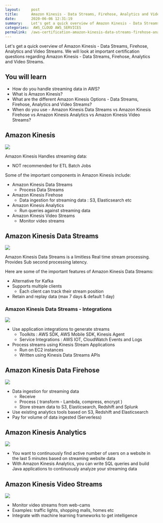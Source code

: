 ```yaml
---
layout:     post
title:      Amazon Kinesis - Data Streams, Firehose, Analytics and Video Streams - AWS Certification Cheat Sheet
date:       2020-06-06 12:31:19
summary:    Let's get a quick overview of Amazon Kinesis - Data Streams, Firehose, Analytics and Video Streams. We will look at important certification questions regarding Amazon Kinesis - Data Streams, Firehose, Analytics and Video Streams. 
categories:  AWS_CLOUD AWS_SERVICES
permalink:  /aws-certification-amazon-kinesis-data-streams-firehose-analytics-and-video-streams
---
```


Let's get a quick overview of Amazon Kinesis - Data Streams, Firehose, Analytics and Video Streams. We will look at important certification questions regarding Amazon Kinesis - Data Streams, Firehose, Analytics and Video Streams. 

## You will learn

- How do you handle streaming data in AWS?
- What is Amazon Kinesis?
- What are the different Amazon Kinesis Options - Data Streams, Firehose, Analytics and Video Streams?
- When do you use - Amazon Kinesis Data Streams vs Amazon Kinesis Firehose vs Amazon Kinesis Analytics vs Amazon Kinesis Video Streams?


## Amazon Kinesis

![](/images/datastream.png) 

Amazon Kinesis Handles streaming data:
- NOT recommended for ETL Batch Jobs

Some of the important components in Amazon Kinesis include:
- Amazon Kinesis Data Streams
	- Process Data Streams
- Amazon Kinesis Firehose
	- Data ingestion for streaming data : S3, Elasticsearch etc
- Amazon Kinesis Analytics
	- Run queries against streaming data
- Amazon Kinesis Video Streams
	- Monitor video streams

## Amazon Kinesis Data Streams

![](/images/aws/02-Queuing/4-kinesis-streams.png)

Amazon Kinesis Data Streams is a limitless Real time stream processing. Provides Sub second processing latency.

Here are some of the important features of Amazon Kinesis Data Streams:
- Alternative for Kafka
- Supports multiple clients
	- Each client can track their stream position
- Retain and replay data (max 7 days & default 1 day)

### Amazon Kinesis Data Streams - Integrations

![](/images/aws/02-Queuing/4-kinesis-streams.png)
	
- Use application integrations to generate streams
	- Toolkits : AWS SDK, AWS Mobile SDK, Kinesis Agent
	- Service Integrations : AWS IOT, CloudWatch Events and Logs
- Process streams using Kinesis Stream Applications 
	- Run on EC2 instances
	- Written using Kinesis Data Streams APIs

## Amazon Kinesis Data Firehose

![](/images/aws/02-Queuing/5-kinesis-firehose.png)

- Data ingestion for streaming data
	- Receive
	- Process ( transform - Lambda, compress, encrypt ) 
	- Store stream data to S3, Elasticsearch, Redshift and Splunk
- Use existing analytics tools based on S3, Redshift and Elasticsearch
- Pay for volume of data ingested (Serverless)

## Amazon Kinesis Analytics

![](/images/aws/02-Queuing/5-kinesis-analytics.png)

- You want to continuously find active number of users on a website in the last 5 minutes based on streaming website data
- With Amazon Kinesis Analytics, you can write SQL queries and build Java applications to continuously analyze your streaming data

## Amazon Kinesis Video Streams

![](/images/aws/02-Queuing/5-kinesis-video-streams.png)

- Monitor video streams from web-cams 
- Examples: traffic lights, shopping malls, homes etc
- Integrate with machine learning frameworks to get intelligence